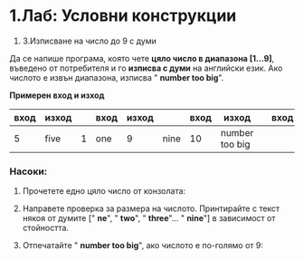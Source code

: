 ﻿# 1.Лаб: Условни конструкции

1. 3.Изписване на число до 9 с думи

Да се напише програма, която чете **цяло число в диапазона [1…9]**, въведено от потребителя и го **изписва с думи** на английски език. Ако числото е извън диапазона, изписва &quot; **number too         big**&quot;.

**Примерен вход и изход**

| **вход** | **изход** |   | **вход** | **изход** |   | **вход** | **изход** |   | **вход** | **изход** |
| --- | --- | --- | --- | --- | --- | --- | --- | --- | --- | --- |
| 5 | five | 1 | one | 9 | nine | 10 | number too big |

### Насоки:

1. Прочетете едно цяло число от конзолата:

1. Направете проверка за размера на числото. Принтирайте с текст някоя от думите [&quot; **ne**&quot;, &quot; **two**&quot;, &quot; **three**&quot;… &quot; **nine**&quot;] в зависимост от стойността.

1. Отпечатайте &quot; **number too big**&quot;, ако числото е по-голямо от 9:



